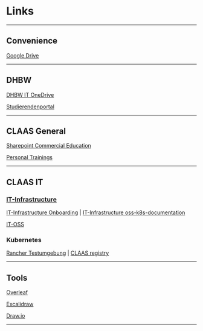 # Links

---

## Convenience

[Google Drive](https://drive.google.com/drive/my-drive) <br/>

---

## DHBW

 [DHBW IT OneDrive](https://onedrive.live.com/?authkey=%21AFifxqrDzoP4tWE&id=89B32104A323E3A8%21742&cid=89B32104A323E3A8) <br/>

 [Studierendenportal](https://www.dhbw-stuttgart.de/studierendenportal/informatik/aktuelles-termine/) <br/>

---

## CLAAS General

 [Sharepoint Commercial Education](https://collaboration.claas.com/team/kaufmannis/default.aspx) <br/>

 [Personal Trainings](https://tms-auth.claas.com/my.policy) <br/>

---

## CLAAS IT

### [IT-Infrastructure](https://development.claas.com/KG/IT-Infrastructure/) <br/>

[IT-Infrastructure Onboarding](https://development.claas.com/KG/IT-Infrastructure/_git/Middleware?path=%2FOnboarding-Middleware.md) | [IT-Infrastructure oss-k8s-documentation](ttps://development.claas.com/KG/IT-Infrastructure/_git/oss-k8s-documentation?path=%Fdocumentation) <br/>

 [IT-OSS](https://collaboration.claas.com/project/it-oss/default.aspx) <br/>

### Kubernetes

[Rancher Testumgebung](https://rancher-test.claas.com) | [CLAAS registry](https://registry.claas.com) <br/>

---

## Tools

 [Overleaf](https://www.overleaf.com/project) <br/>

 [Excalidraw](https://www.excalidraw.com) <br/>

 [Draw.io](https://draw.io) <br/>

---